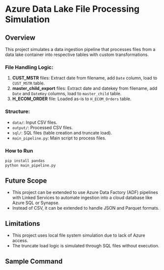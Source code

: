 # Azure Data Lake File Processing Simulation

## Overview
This project simulates a data ingestion pipeline that processes files from a data lake container into respective tables with custom transformations.

### File Handling Logic:
1. **CUST_MSTR** files: Extract date from filename, add `Date` column, load to `CUST_MSTR` table.
2. **master_child_export** files: Extract date and datekey from filename, add `Date` and `DateKey` columns, load to `master_child` table.
3. **H_ECOM_ORDER** file: Loaded as-is to `H_ECOM_Orders` table.

### Structure:
- `data/`: Input CSV files.
- `output/`: Processed CSV files.
- `sql/`: SQL files (table creation and truncate load).
- `main_pipeline.py`: Main script to process files.

### How to Run
```bash
pip install pandas
python main_pipeline.py
```
## Future Scope
- This project can be extended to use Azure Data Factory (ADF) pipelines with Linked Services to automate ingestion into a cloud database like Azure SQL or Synapse.
- Instead of CSV, it can be extended to handle JSON and Parquet formats.

## Limitations
- This project uses local file system simulation due to lack of Azure access.
- The truncate load logic is simulated through SQL files without execution.

## Sample Command
